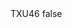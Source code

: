 <?xml version="1.0" encoding="UTF-8"?>
<CustomMetadata xmlns="http://soap.sforce.com/2006/04/metadata">
    <label>TXU46</label>
    <protected>false</protected>
</CustomMetadata>

